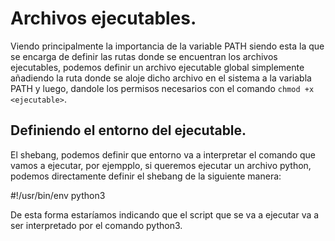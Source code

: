 # Archivos ejecutables.

Viendo principalmente la importancia de la variable PATH siendo esta la que se encarga de definir las rutas donde se encuentran los archivos ejecutables, podemos definir un archivo ejecutable global simplemente añadiendo la ruta donde se aloje dicho archivo en el sistema a la variabla PATH y luego, dandole los permisos necesarios con el comando `chmod +x <ejecutable>`.

## Definiendo el entorno del ejecutable.

El shebang, podemos definir que entorno va a interpretar el comando que vamos a ejecutar, por ejempplo, si queremos ejecutar un archivo python, podemos directamente definir el shebang de la siguiente manera:

#!/usr/bin/env python3

De esta forma estaríamos indicando que el script que se va a ejecutar va a ser interpretado por el comando python3.

